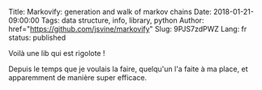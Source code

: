 Title: Markovify: generation and walk of markov chains
Date: 2018-01-21-09:00:00
Tags: data structure, info, library, python
Author: href="https://github.com/jsvine/markovify"
Slug: 9PJS7zdPWZ
Lang: fr
status: published

Voilà une lib qui est rigolote !

Depuis le temps que je voulais la faire, quelqu'un l'a faite à ma place,
et apparemment de manière super efficace.
